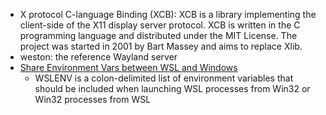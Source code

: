 - X protocol C-language Binding (XCB): XCB is a library implementing the client-side of the X11 display server protocol. XCB is written in the C programming language and distributed under the MIT License. The project was started in 2001 by Bart Massey and aims to replace Xlib.
- weston: the reference Wayland server
- [Share Environment Vars between WSL and Windows](https://devblogs.microsoft.com/commandline/share-environment-vars-between-wsl-and-windows/)
	- WSLENV is a colon-delimited list of environment variables that should be included when launching WSL processes from Win32 or Win32 processes from WSL